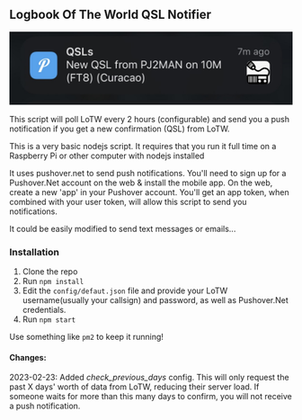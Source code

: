 ## Logbook Of The World QSL Notifier

![](images/push.jpg)

This script will poll LoTW every 2 hours (configurable) and send you a push notification if you get a new confirmation (QSL) from LoTW.

This is a very basic nodejs script.  It requires that you run it full time on a Raspberry Pi or other computer with nodejs installed

It uses pushover.net to send push notifications.  You'll need to sign up for a Pushover.Net account on the web & install the mobile app.  On the web, create a new 'app' in your Pushover account. You'll get an app token, when combined with your user token, will allow this script to send you notifications.

It could be easily modified to send text messages or emails...

### Installation

1. Clone the repo
2. Run `npm install`
3. Edit the `config/defaut.json` file and provide your LoTW username(usually your callsign) and password, as well as Pushover.Net credentials.
4. Run `npm start`

Use something like `pm2` to keep it running!


#### Changes:
2023-02-23: Added *check_previous_days* config.  This will only request the past X days' worth of data from LoTW, reducing their server load.  If someone waits for more than this many days to confirm, you will not receive a push notification.